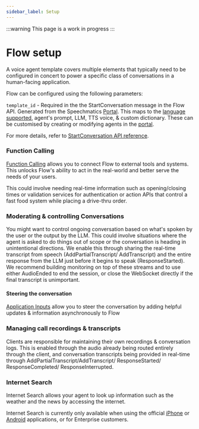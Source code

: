 ```yaml
---
sidebar_label: Setup
---
```


:::warning
This page is a work in progress
:::

# Flow setup
A voice agent template covers multiple elements that typically need to be configured in concert to power a specific class of conversations in a human-facing application. 

Flow can be configured using the following parameters:

`template_id` - Required in the the StartConversation message in the Flow API. Generated from the Speechmatics [Portal](https://portal.speechmatics.com/). This maps to the [language supported](languages-supported.mdx), agent's prompt, LLM, TTS voice, & custom dictionary. These can be customised by creating or modifying agents in the [portal](https://portal.speechmatics.com/).

For more details, refer to [StartConversation API reference](/api-ref/flow-voice-ai-websocket#startconversation).

### Function Calling

[Function Calling](/voice-agents-flow/features/function-calling) allows you to connect Flow to external tools and systems. This unlocks Flow's ability to act in the real-world and better serve the needs of your users.

This could involve needing real-time information such as opening/closing times or validation services for authentication or action APIs that control a fast food system while placing a drive-thru order.


### Moderating & controlling Conversations
You might want to control ongoing conversation based on what's spoken by the user or the output by the LLM. This could involve situations where the agent is asked to do things out of scope or the conversation is heading in unintentional directions. We enable this through sharing the real-time transcript from speech (AddPartialTranscript/ AddTranscript) and the entire response from the LLM just before it begins to speak (ResponseStarted). We recommend building monitoring on top of these streams and to use either AudioEnded to end the session, or close the WebSocket directly if the final transcript is unimportant.

#### Steering the conversation
[Application Inputs](/voice-agents-flow/features/application-inputs) allow you to steer the conversation by adding helpful updates & information asynchronously to Flow

### Managing call recordings & transcripts

Clients are responsible for  maintaining their own recordings & conversation logs. This is enabled through the audio already being routed entirely through the client, and conversation transcripts being provided in real-time through AddPartialTranscript/AddTranscript/ ResponseStarted/ ResponseCompleted/ ResponseInterrupted.

### Internet Search

Internet Search allows your agent to look up information such as the weather and the news by accessing the internet.

Internet Search is currently only available when using the official [iPhone](https://apps.apple.com/us/app/speechmatics-flow/id6673918783) or [Android](https://play.google.com/store/apps/details?id=com.speechmatics.flowapp) applications, or for Enterprise customers.

